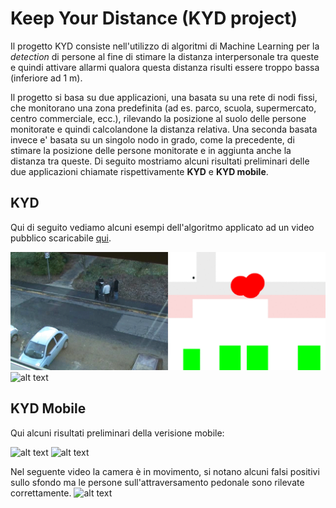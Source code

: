 # Keep Your Distance (KYD project)

Il progetto KYD consiste nell'utilizzo di algoritmi di Machine Learning per la _detection_ di persone al fine di stimare 
la distanza interpersonale tra queste e quindi attivare allarmi qualora questa distanza risulti essere troppo bassa (inferiore ad 1 m).

Il progetto si basa su due applicazioni, una basata su una rete di nodi fissi, che monitorano una zona predefinita (ad es. parco,
scuola, supermercato, centro commerciale, ecc.), rilevando la posizione al suolo delle persone monitorate e quindi calcolandone
la distanza relativa. Una seconda basata invece e' basata su un singolo nodo in grado, come la precedente, di stimare la posizione 
delle persone monitorate e in aggiunta anche la distanza tra queste. Di seguito mostriamo alcuni risultati preliminari delle due applicazioni
chiamate rispettivamente **KYD** e **KYD mobile**.

## KYD
Qui di seguito vediamo alcuni esempi dell'algoritmo applicato ad un video pubblico scaricabile [qui](http://groups.inf.ed.ac.uk/vision/BEHAVEDATA/INTERACTIONS/).

![alt text](Figure/fix1.gif "Grande assembramento")
![alt text](Figure/fix2.gif "Piccolo assembramento")

## KYD Mobile
Qui alcuni risultati preliminari della verisione mobile:

![alt text](Figure/mob1.gif "Camera Mobile 1")
![alt text](Figure/mob2.gif "Camera Mobile 2")

Nel seguente video la camera è in movimento, si notano alcuni falsi positivi sullo sfondo ma le persone sull'attraversamento pedonale sono rilevate correttamente.
![alt text](Figure/mob3.gif "Camera Mobile 2")
